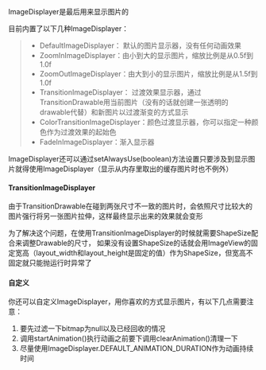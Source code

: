 ImageDisplayer是最后用来显示图片的

目前内置了以下几种ImageDisplayer：
>* DefaultImageDisplayer： 默认的图片显示器，没有任何动画效果
>* ZoomInImageDisplayer：由小到大的显示图片，缩放比例是从0.5f到1.0f
>* ZoomOutImageDisplayer：由大到小的显示图片，缩放比例是从1.5f到1.0f
>* TransitionImageDisplayer： 过渡效果显示器，通过TransitionDrawable用当前图片（没有的话就创建一张透明的drawable代替）和新图片以过渡渐变的方式显示
>* ColorTransitionImageDisplayer：颜色过渡显示器，你可以指定一种颜色作为过渡效果的起始色
>* FadeInImageDisplayer：渐入显示器

ImageDisplayer还可以通过setAlwaysUse(boolean)方法设置只要涉及到显示图片就得使用ImageDisplayer（显示从内存里取出的缓存图片时也不例外）

#### TransitionImageDisplayer

由于TransitionDrawable在碰到两张尺寸不一致的图片时，会依照尺寸比较大的图片强行将另一张图片拉伸，这样最终显示出来的效果就会变形

为了解决这个问题，在使用TransitionImageDisplayer的时候就需要ShapeSize配合来调整Drawable的尺寸，
如果没有设置ShapeSize的话就会用ImageView的固定宽高（layout_width和layout_height是固定的值）作为ShapeSize，但宽高不固定就只能抛运行时异常了

#### 自定义
你还可以自定义ImageDisplayer，用你喜欢的方式显示图片，有以下几点需要注意：

1. 要先过滤一下bitmap为null以及已经回收的情况
2. 调用startAnimation()执行动画之前要下调用clearAnimation()清理一下
3. 尽量使用ImageDisplayer.DEFAULT_ANIMATION_DURATION作为动画持续时间
